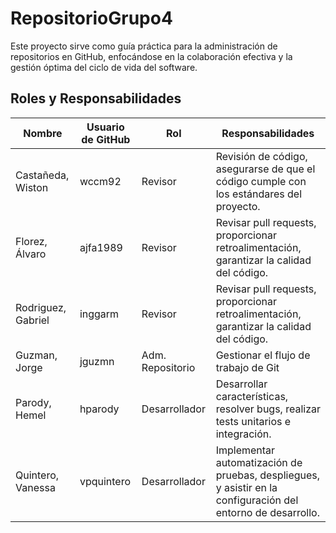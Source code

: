 # RepositorioGrupo4

Este proyecto sirve como guía práctica para la administración de repositorios en GitHub, enfocándose en la colaboración efectiva y la gestión óptima del ciclo de vida del software.


## Roles y Responsabilidades

| Nombre            | Usuario de GitHub | Rol                | Responsabilidades                                                     |
|-------------------|-------------------|--------------------|-----------------------------------------------------------------------|
| Castañeda, Wiston |  wccm92   | Revisor            | Revisión de código, asegurarse de que el código cumple con los estándares del proyecto. |
| Florez, Álvaro    | ajfa1989   | Revisor            | Revisar pull requests, proporcionar retroalimentación, garantizar la calidad del código. |
| Rodriguez, Gabriel    |  inggarm | Revisor            | Revisar pull requests, proporcionar retroalimentación, garantizar la calidad del código. |
| Guzman, Jorge     |  jguzmn  | Adm. Repositorio   | Gestionar el flujo de trabajo de Git |
| Parody, Hemel     |  hparody    | Desarrollador      | Desarrollar características, resolver bugs, realizar tests unitarios e integración. |
| Quintero, Vanessa | vpquintero   | Desarrollador      | Implementar automatización de pruebas, despliegues, y asistir en la configuración del entorno de desarrollo. |




